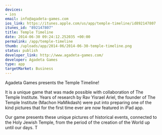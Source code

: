 ```yaml
--- 
devices: 
- ios
email: info@agadeta-games.com
ios_link: https://itunes.apple.com/us/app/temple-timeline/id892147807
itunes_id: "892147807"
title: Temple Timeline
date: 2014-06-30 09:24:12.252035 +00:00
permalink: /app/temple-timeline
thumb: /uploads/app/2014-06/2014-06-30-temple-timeline.png
status: publish
developer_link: http://www.agadeta-games.com/
developer: Agadeta Games
type: app
targetMarket: Business
---
```


Agadeta Games presents the Temple Timeline!

It is a unique game that was made possible with collaboration of The Temple Institute. Years of research by Rav Yisrael Ariel, the founder of The Temple Institute (Machon HaMikdash) were put into preparing one of the kind pictures that for the first time ever are now featured in iPad app.

Our game presents these unique pictures of historical events, connected to the Holy Jewish Temple, from the period of the creation of the World up until our days. T
